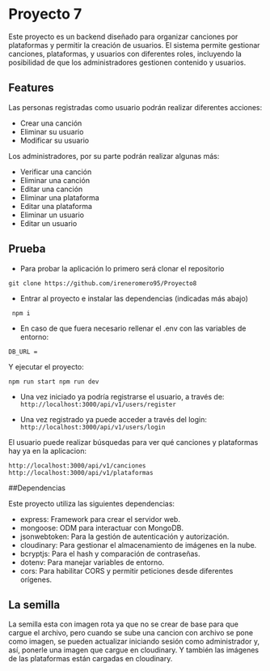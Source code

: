 # Proyecto 7

Este proyecto es un backend diseñado para organizar canciones por plataformas y permitir la creación de usuarios. El sistema permite gestionar canciones, plataformas, y usuarios con diferentes roles, incluyendo la posibilidad de que los administradores gestionen contenido y usuarios.

## Features

Las personas registradas como usuario podrán realizar diferentes acciones:

- Crear una canción
- Eliminar su usuario
- Modificar su usuario


Los administradores, por su parte podrán realizar algunas más:

-  Verificar una canción
-  Eliminar una canción
-  Editar una canción
-  Eliminar una plataforma
-  Editar una plataforma
-  Eliminar un usuario
-  Editar un usuario

## Prueba

- Para probar la aplicación lo primero será clonar el repositorio

``git clone https://github.com/ireneromero95/Proyecto8 ``

- Entrar al proyecto e instalar las dependencias (indicadas más abajo)

`` npm i``

- En caso de que fuera necesario rellenar el .env con las variables de entorno:

``DB_URL = ``

Y ejecutar el proyecto:

``npm run start
npm run dev``

- Una vez iniciado ya podría registrarse el usuario, a través de:
 `` http://localhost:3000/api/v1/users/register ``

- Una vez registrado ya puede acceder a través del login:
  ``  http://localhost:3000/api/v1/users/login ``

El usuario puede realizar búsquedas para ver qué canciones y plataformas hay ya en la aplicacion: 

`` http://localhost:3000/api/v1/canciones
  http://localhost:3000/api/v1/plataformas
``

##Dependencias

Este proyecto utiliza las siguientes dependencias:

- express: Framework para crear el servidor web.
- mongoose: ODM para interactuar con MongoDB.
- jsonwebtoken: Para la gestión de autenticación y autorización.
- cloudinary: Para gestionar el almacenamiento de imágenes en la nube.
- bcryptjs: Para el hash y comparación de contraseñas.
- dotenv: Para manejar variables de entorno.
- cors: Para habilitar CORS y permitir peticiones desde diferentes orígenes.
  
## La semilla

La semilla esta con imagen rota ya que no se crear de base para que cargue el archivo, pero cuando se sube una cancion con archivo se pone como imagen, se pueden actualizar iniciando sesión como administrador y, así, ponerle una imagen que cargue en cloudinary. Y también las imágenes de las plataformas están cargadas en cloudinary.
